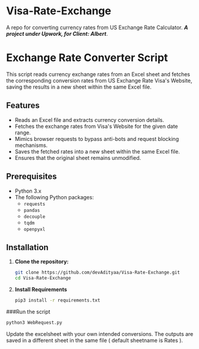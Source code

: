 # Visa-Rate-Exchange
A repo for converting currency rates from US Exchange Rate Calculator. 
***A project under Upwork, for Client: Albert***. 
# Exchange Rate Converter Script

This script reads currency exchange rates from an Excel sheet and fetches the corresponding conversion rates from US Exchange Rate Visa's Website, saving the results in a new sheet within the same Excel file.

## Features

- Reads an Excel file and extracts currency conversion details.
- Fetches the exchange rates from Visa's Website for the given date range.
- Mimics browser requests to bypass anti-bots and request blocking mechanisms.
- Saves the fetched rates into a new sheet within the same Excel file.
- Ensures that the original sheet remains unmodified.

## Prerequisites

- Python 3.x
- The following Python packages:
  - `requests`
  - `pandas`
  - `decouple`
  - `tqdm`
  - `openpyxl`

## Installation

1. **Clone the repository:**

   ```bash
   git clone https://github.com/devAdityaa/Visa-Rate-Exchange.git
   cd Visa-Rate-Exchange

2. **Install Requirements**

   ```bash
   pip3 install -r requirements.txt

###Run the script
```bash
python3 WebRequest.py
```
Update the excelsheet with your own intended conversions. The outputs are saved in a different sheet in the same file ( default sheetname is Rates ).
